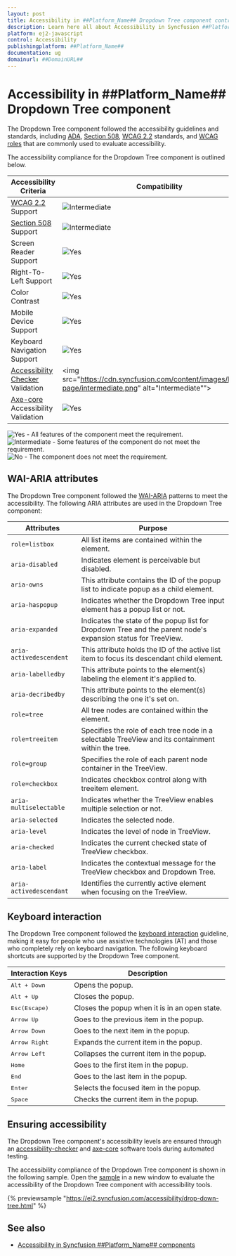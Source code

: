 ```yaml
---
layout: post
title: Accessibility in ##Platform_Name## Dropdown Tree component control | Syncfusion
description: Learn here all about Accessibility in Syncfusion ##Platform_Name## Dropdown Tree component of Syncfusion Essential JS 2 and more.
platform: ej2-javascript
control: Accessibility 
publishingplatform: ##Platform_Name##
documentation: ug
domainurl: ##DomainURL##
---
```


# Accessibility in ##Platform_Name## Dropdown Tree component

The Dropdown Tree component followed the accessibility guidelines and standards, including [ADA](https://www.ada.gov/), [Section 508](https://www.section508.gov/), [WCAG 2.2](https://www.w3.org/TR/WCAG22/) standards, and [WCAG roles](https://www.w3.org/TR/wai-aria/#roles) that are commonly used to evaluate accessibility.

The accessibility compliance for the Dropdown Tree component is outlined below.

| Accessibility Criteria | Compatibility |
| -- | -- |
| [WCAG 2.2](https://www.w3.org/TR/WCAG22/) Support | <img src="https://cdn.syncfusion.com/content/images/landing-page//intermediate.png" alt="Intermediate"> |
| [Section 508](https://www.section508.gov/) Support | <img src="https://cdn.syncfusion.com/content/images/landing-page//intermediate.png" alt="Intermediate"> |
| Screen Reader Support | <img src="https://cdn.syncfusion.com/content/images/landing-page/yes.png" alt="Yes"> |
| Right-To-Left Support | <img src="https://cdn.syncfusion.com/content/images/landing-page/yes.png" alt="Yes"> |
| Color Contrast | <img src="https://cdn.syncfusion.com/content/images/landing-page/yes.png" alt="Yes"> |
| Mobile Device Support | <img src="https://cdn.syncfusion.com/content/images/landing-page/yes.png" alt="Yes"> |
| Keyboard Navigation Support | <img src="https://cdn.syncfusion.com/content/images/landing-page/yes.png" alt="Yes"> |
| [Accessibility Checker](https://www.npmjs.com/package/accessibility-checker) Validation | <img src="https://cdn.syncfusion.com/content/images/landing-page/intermediate.png" alt="Intermediate""> |
| [Axe-core](https://www.npmjs.com/package/axe-core) Accessibility Validation | <img src="https://cdn.syncfusion.com/content/images/landing-page/yes.png" alt="Yes"> |

<style>
    .post .post-content img {
        display: inline-block;
        margin: 0.5em 0;
    }
</style>
<div><img src="https://cdn.syncfusion.com/content/images/landing-page/yes.png" alt="Yes"> - All features of the component meet the requirement.</div>

<div><img src="https://cdn.syncfusion.com/content/images/landing-page/intermediate.png" alt="Intermediate"> - Some features of the component do not meet the requirement.</div>

<div><img src="https://cdn.syncfusion.com/content/images/landing-page/no.png" alt="No"> - The component does not meet the requirement.</div>

## WAI-ARIA attributes

The Dropdown Tree component followed the [WAI-ARIA](https://www.w3.org/WAI/ARIA/apg/patterns/listbox/) patterns to meet the accessibility. The following ARIA attributes are used in the Dropdown Tree component:

| Attributes | Purpose |
| --- | --- |
| `role=listbox` | All list items are contained within the element. |
| `aria-disabled` | Indicates element is perceivable but disabled. |
| `aria-owns` | This attribute contains the ID of the popup list to indicate popup as a child element. |
| `aria-haspopup` | Indicates whether the Dropdown Tree input element has a popup list or not. |
| `aria-expanded` | Indicates the state of the popup list for Dropdown Tree and the parent node's expansion status for TreeView. |
| `aria-activedescendent` | This attribute holds the ID of the active list item to focus its descendant child element. |
| `aria-labelledby` | This attribute points to the element(s) labeling the element it's applied to. |
| `aria-decribedby` | This attribute points to the element(s) describing the one it's set on. |
| `role=tree` | All tree nodes are contained within the element. |
| `role=treeitem`| Specifies the role of each tree node in a selectable TreeView and its containment within the tree. |
| `role=group` | Specifies the role of each parent node container in the TreeView. |
| `role=checkbox` | Indicates checkbox control along with treeitem element. |
| `aria-multiselectable` | Indicates whether the TreeView enables multiple selection or not. |
| `aria-selected` | Indicates the selected node. |
| `aria-level` | Indicates the level of node in TreeView. |
| `aria-checked` | Indicates the current checked state of TreeView checkbox. |
| `aria-label` | Indicates the contextual message for the TreeView checkbox and Dropdown Tree. |
| `aria-activedescendant` | Identifies the currently active element when focusing on the TreeView. |

## Keyboard interaction

The Dropdown Tree component followed the [keyboard interaction](https://www.w3.org/WAI/ARIA/apg/patterns/listbox/#keyboardinteraction) guideline, making it easy for people who use assistive technologies (AT) and those who completely rely on keyboard navigation. The following keyboard shortcuts are supported by the Dropdown Tree component.

| Interaction Keys | Description |
|------|---------|
| <kbd>Alt + Down</kbd> | Opens the popup. |
| <kbd>Alt + Up</kbd> | Closes the popup. |
| <kbd>Esc(Escape)</kbd> | Closes the popup when it is in an open state. |
| <kbd>Arrow Up</kbd> | Goes to the previous item in the popup. |
| <kbd>Arrow Down</kbd> | Goes to the next item in the popup. |
| <kbd>Arrow Right</kbd> | Expands the current item in the popup. |
| <kbd>Arrow Left</kbd> | Collapses the current item in the popup. |
| <kbd>Home</kbd> | Goes to the first item in the popup. |
| <kbd>End</kbd> | Goes to the last item in the popup. |
| <kbd>Enter</kbd> | Selects the focused item in the popup. |
| <kbd>Space</kbd> | Checks the current item in the popup. |

## Ensuring accessibility

The Dropdown Tree component's accessibility levels are ensured through an [accessibility-checker](https://www.npmjs.com/package/accessibility-checker) and [axe-core](https://www.npmjs.com/package/axe-core) software tools during automated testing.

The accessibility compliance of the Dropdown Tree component is shown in the following sample. Open the [sample](https://ej2.syncfusion.com/accessibility/drop-down-tree.html) in a new window to evaluate the accessibility of the Dropdown Tree component with accessibility tools.

{% previewsample "https://ej2.syncfusion.com/accessibility/drop-down-tree.html" %}

## See also

* [Accessibility in Syncfusion ##Platform_Name## components](../common/accessibility)
